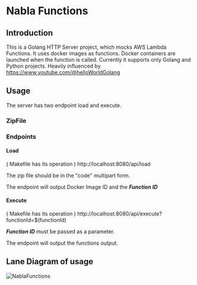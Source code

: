 # Nabla Functions

## Introduction
This is a Golang HTTP Server project, which mocks AWS Lambda Functions. It uses docker images as functions. Docker containers are launched when the function is called.
Currently it supports only Golang and Python projects. Heavily influenced by https://www.youtube.com/@helloWorldGolang

## Usage
The server has two endpoint load and execute.

### ZipFile

### Endpoints

#### Load
( Makefile has its operation )
http://localhost:8080/api/load

The zip file should be in the "code" multipart form.

The endpoint will output Docker Image ID and the ***Function ID***

#### Execute
( Makefile has its operation )
http://localhost:8080/api/execute?functionId=$(functionId)

***Function ID*** must be passed as a parameter.

The endpoint will output the functions output.

## Lane Diagram of usage
![NablaFunctions](https://github.com/user-attachments/assets/c054bd96-bd50-4e1c-8256-37b69be22967)



